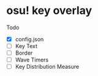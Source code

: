 # osu! key overlay

Todo
- [X] config.json
- [ ] Key Text
- [ ] Border
- [ ] Wave Timers
- [ ] Key Distribution Measure